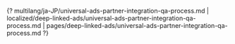 {? multilang/ja-JP/universal-ads-partner-integration-qa-process.md | localized/deep-linked-ads/universal-ads-partner-integration-qa-process.md | pages/deep-linked-ads/universal-ads-partner-integration-qa-process.md ?}
